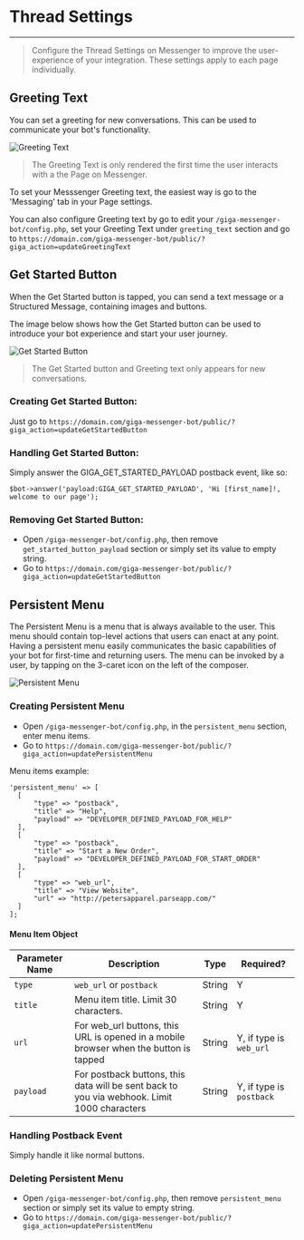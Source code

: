 # Thread Settings
---
> Configure the Thread Settings on Messenger to improve the user-experience of your integration. These settings apply to each page individually.


## Greeting Text
You can set a greeting for new conversations. This can be used to communicate your bot's functionality.

![Greeting Text](https://scontent-hkg3-1.xx.fbcdn.net/t39.2365-6/13509175_122152928211838_1175374788_n.png)

> The Greeting Text is only rendered the first time the user interacts with a the Page on Messenger.

To set your Messsenger Greeting text, the easiest way is go to the 'Messaging' tab in your Page settings.

You can also configure Greeting text by go to edit your `/giga-messenger-bot/config.php`, set your Greeting Text under `greeting_text` section and go to `https://domain.com/giga-messenger-bot/public/?giga_action=updateGreetingText`

## Get Started Button
When the Get Started button is tapped, you can send a text message or a Structured Message, containing images and buttons.

The image below shows how the Get Started button can be used to introduce your bot experience and start your user journey.

![Get Started Button](https://scontent-hkg3-1.xx.fbcdn.net/t39.2365-6/13509249_1759503700982612_770421812_n.png)

> The Get Started button and Greeting text only appears for new conversations.

### Creating Get Started Button: 

Just go to `https://domain.com/giga-messenger-bot/public/?giga_action=updateGetStartedButton`

### Handling Get Started Button:
Simply answer the GIGA_GET_STARTED_PAYLOAD postback event, like so:

```
$bot->answer('payload:GIGA_GET_STARTED_PAYLOAD', 'Hi [first_name]!, welcome to our page');
```

### Removing Get Started Button:
- Open `/giga-messenger-bot/config.php`, then remove `get_started_button_payload` section or simply set its value to empty string.
- Go to `https://domain.com/giga-messenger-bot/public/?giga_action=updateGetStartedButton`

## Persistent Menu

The Persistent Menu is a menu that is always available to the user. This menu should contain top-level actions that users can enact at any point. Having a persistent menu easily communicates the basic capabilities of your bot for first-time and returning users.
The menu can be invoked by a user, by tapping on the 3-caret icon on the left of the composer.

![Persistent Menu](https://scontent-hkg3-1.xx.fbcdn.net/t39.2365-6/13509228_581512925362726_878211705_n.png)

### Creating Persistent Menu

- Open `/giga-messenger-bot/config.php`, in the `persistent_menu` section, enter menu items.
- Go to `https://domain.com/giga-messenger-bot/public/?giga_action=updatePersistentMenu`

Menu items example:

```
'persistent_menu' => [
  [
      "type" => "postback",
      "title" => "Help",
      "payload" => "DEVELOPER_DEFINED_PAYLOAD_FOR_HELP"
  ],
  [
      "type" => "postback",
      "title" => "Start a New Order",
      "payload" => "DEVELOPER_DEFINED_PAYLOAD_FOR_START_ORDER"
  ],
  [
      "type" => "web_url",
      "title" => "View Website",
      "url" => "http://petersapparel.parseapp.com/"
  ]
];
```

#### Menu Item Object
Parameter Name | Description | Type | Required?
--- | --- | --- | ---
`type` | `web_url` or `postback` | String | Y
`title` | Menu item title. Limit 30 characters. | String | Y
`url` | For web_url buttons, this URL is opened in a mobile browser when the button is tapped | String | Y, if type is `web_url`
`payload` | For postback buttons, this data will be sent back to you via webhook. Limit 1000 characters | String | Y, if type is `postback`

### Handling Postback Event
Simply handle it like normal buttons.

### Deleting Persistent Menu
- Open `/giga-messenger-bot/config.php`, then remove `persistent_menu` section or simply set its value to empty string.
- Go to `https://domain.com/giga-messenger-bot/public/?giga_action=updatePersistentMenu`
